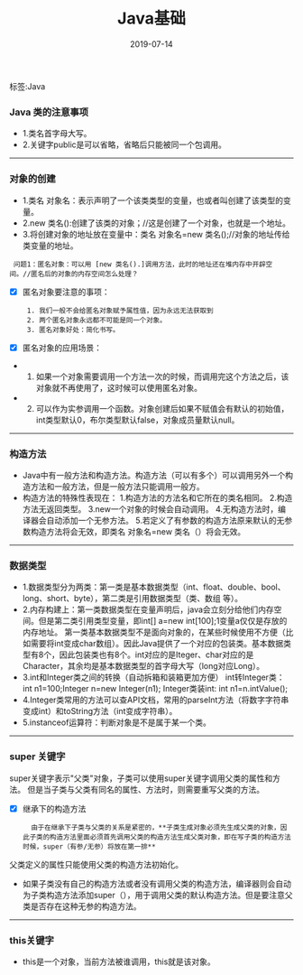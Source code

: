 ﻿---
layout: post
title: "Java基础"
date: 2019-07-14   
tag: Java 
---

标签:Java
### Java 类的注意事项
 
 * 1.类名首字母大写。
 * 2.关键字public是可以省略，省略后只能被同一个包调用。


----------


	
	
### 对象的创建

* 1.类名 对象名：表示声明了一个该类类型的变量，也或者叫创建了该类型的变量。
* 2.new 类名():创建了该类的对象；//这是创建了一个对象，也就是一个地址。
* 3.将创建对象的地址放在变量中：类名 对象名=new 类名();//对象的地址传给类变量的地址。
	
` 问题1：匿名对象：可以用 [new 类名().]调用方法，此时的地址还在堆内存中开辟空间。//匿名后的对象的内存空间怎么处理？`

- [x]  匿名对象要注意的事项：
    
	    1. 我们一般不会给匿名对象赋予属性值，因为永远无法获取到
		2. 两个匿名对象永远都不可能是同一个对象。
		3. 匿名对象好处：简化书写。

- [x]	匿名对象的应用场景：

* 1. 如果一个对象需要调用一个方法一次的时候，而调用完这个方法之后，该对象就不再使用了，这时候可以使用匿名对象。
* 2. 可以作为实参调用一个函数。对象创建后如果不赋值会有默认的初始值，int类型默认0，布尔类型默认false，对象成员量默认null。

----------	   
### 构造方法

* Java中有一般方法和构造方法。构造方法（可以有多个）可以调用另外一个构造方法和一般方法，但是一般方法只能调用一般方。
* 构造方法的特殊性表现在：
    1.构造方法的方法名和它所在的类名相同。
    2.构造方法无返回类型。
	3.new一个对象的时候会自动调用。
    4.无构造方法时，编译器会自动添加一个无参方法。
	5.若定义了有参数的构造方法原来默认的无参数构造方法将会无效，即类名 对象名=new 类名（）将会无效。


----------


###  数据类型

* 1.数据类型分为两类：第一类是基本数据类型（int、float、double、bool、long、short、byte），第二类是引用数据类型（类、数组 等）。
*  2.内存构建上：第一类数据类型在变量声明后，java会立刻分给他们内存空间。但是第二类引用类型变量，即int[] a=new int[100];1变量a仅仅是存放的内存地址。                    第一类基本数据类型不是面向对象的，在某些时候使用不方便（比如需要将int变成char数组）。因此Java提供了一个对应的包装类。基本数据类型有8个，因此包装类也有8个。int对应的是Iteger、char对应的是Character，其余均是基本数据类型的首字母大写（long对应Long）。
* 3.int和Integer类之间的转换（自动拆箱和装箱更加方便）
		    int转Integer类：int n1=100;Integer n=new Integer(n1);
            Integer类装int: int n1=n.intValue();
* 4.Integer类常用的方法可以查API文档，常用的parseInt方法（将数字字符串变成int）和toString方法（int变成字符串）。
* 5.instanceof运算符：判断对象是不是属于某一个类。


----------


### super 关键字

super关键字表示"父类"对象，子类可以使用super关键字调用父类的属性和方法。
 但是当子类与父类有同名的属性、方法时，则需要重写父类的方法。
 
- [x] 继承下的构造方法

        由于在继承下子类与父类的关系是紧密的，**子类生成对象必须先生成父类的对象，因此子类的构造方法里面必须首先调用父类的构造方法生成父类对象，即在写子类的构造方法时候，super（有参/无参）将放在第一排**

父类定义的属性只能使用父类的构造方法初始化。

* 如果子类没有自己的构造方法或者没有调用父类的构造方法，编译器则会自动为子类构造方法添加super（），用于调用父类的默认构造方法。但是要注意父类是否存在这种无参的构造方法。


----------


      
### this关键字

* this是一个对象，当前方法被谁调用，this就是该对象。